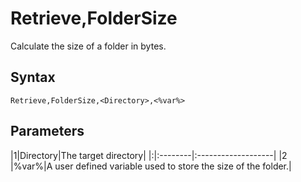 # Retrieve,FolderSize #

Calculate the size of a folder in bytes.

## Syntax ##
```
Retrieve,FolderSize,<Directory>,<%var%> 
```

## Parameters ##
|1|Directory|The target directory|
|:|:--------|:-------------------|
|2 |%var%|A user defined variable used to store the size of the folder.|
